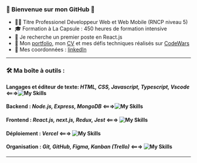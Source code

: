 
### 👋 Bienvenue sur mon GitHub 👋
- :man_student: Titre Professionel Développeur Web et Web Mobile (RNCP niveau 5)
- :mortar_board: Formation à La Capsule : 450 heures de formation intensive
- 👯 Je recherche un premier poste en React.js
- :pushpin: Mon [portfolio](talentsenaction.fr), mon [CV](talentsenaction.fr) et mes défis techniques réalisés sur [CodeWars](https://www.codewars.com/users/debuyer)
- :newspaper: Mes coordonnées : [linkedIn](https://www.linkedin.com/in/benoitdebuyer/)
-----------------
### :hammer_and_wrench: Ma boîte à outils :
#### Langages et éditeur de texte: *HTML, CSS, Javascript, Typescript, Vscode* <===>![My Skills](https://skillicons.dev/icons?i=html,css,js,ts,vscode)

#### Backend :  *Node.js, Express, MongoDB* <===>![My Skills](https://skillicons.dev/icons?i=nodejs,express,mongodb) 

#### Frontend : *React.js, next.js, Redux, Jest*   <===>    ![My Skills](https://skillicons.dev/icons?i=react,nextjs,redux,jest)

#### Déploiement : *Vercel* <===> ![My Skills](https://skillicons.dev/icons?i=vercel)


#### Organisation : *Git, GitHub, Figma, Kanban (Trello)* <===> ![My Skills](https://skillicons.dev/icons?i=git,github,figma)
-----------------
